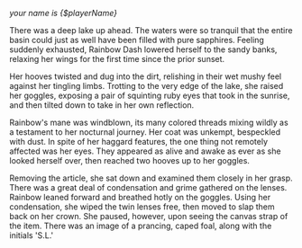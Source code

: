 <script>
    import { playerName } from "../state/player";
</script>

*your name is {$playerName}*

There was a deep lake up ahead. The waters were so tranquil that the entire basin could just as well have been filled with pure sapphires. Feeling suddenly exhausted, Rainbow Dash lowered herself to the sandy banks, relaxing her wings for the first time since the prior sunset.

Her hooves twisted and dug into the dirt, relishing in their wet mushy feel against her tingling limbs. Trotting to the very edge of the lake, she raised her goggles, exposing a pair of squinting ruby eyes that took in the sunrise, and then tilted down to take in her own reflection.

Rainbow's mane was windblown, its many colored threads mixing wildly as a testament to her nocturnal journey. Her coat was unkempt, bespeckled with dust. In spite of her haggard features, the one thing not remotely affected was her eyes. They appeared as alive and awake as ever as she looked herself over, then reached two hooves up to her goggles.

Removing the article, she sat down and examined them closely in her grasp. There was a great deal of condensation and grime gathered on the lenses. Rainbow leaned forward and breathed hotly on the goggles. Using her condensation, she wiped the twin lenses free, then moved to slap them back on her crown. She paused, however, upon seeing the canvas strap of the item. There was an image of a prancing, caped foal, along with the initials 'S.L.'